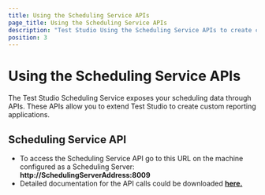 ```yaml
---
title: Using the Scheduling Service APIs
page_title: Using the Scheduling Service APIs
description: "Test Studio Using the Scheduling Service APIs to create custom reporting applications"
position: 3
---
```

# Using the Scheduling Service APIs

The Test Studio Scheduling Service exposes your scheduling data through APIs. These APIs allow you to extend Test Studio to create custom reporting applications.

## Scheduling Service API

- To access the Scheduling Service API go to this URL on the machine configured as a Scheduling Server: **http://SchedulingServerAddress:8009**
- Detailed documentation for the API calls could be downloaded <a href="/demoslibrary/SchedulingApiDocumentation.zip">**here.**</a>